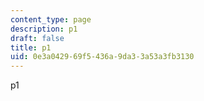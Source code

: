 ```yaml
---
content_type: page
description: p1
draft: false
title: p1
uid: 0e3a0429-69f5-436a-9da3-3a53a3fb3130
---
```

p1